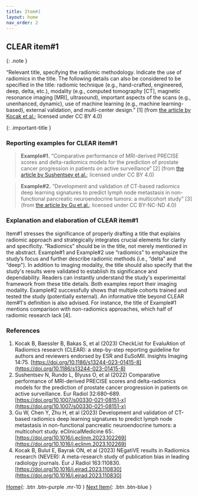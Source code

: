 ```yaml
---
title: Item#1
layout: home
nav_order: 2
---
```


## CLEAR item#1

{: .note }

“Relevant title, specifying the radiomic methodology. Indicate the use of radiomics in the title. The following details can also be considered to be specified in the title: radiomic technique (e.g., hand-crafted, engineered, deep, delta, etc.), modality (e.g., computed tomography [CT], magnetic resonance imaging [MRI], ultrasound), important aspects of the scans (e.g., unenhanced, dynamic), use of machine learning (e.g., machine learning-based), external validation, and multi-center design.” [1] (from [the article by Kocak et al.](https://insightsimaging.springeropen.com/articles/10.1186/s13244-023-01415-8); licensed under CC BY 4.0)

{: .important-title }

### Reporting examples for CLEAR item#1

> **Example#1.** “Comparative performance of MRI-derived PRECISE scores and delta-radiomics models for the prediction of prostate cancer progression in patients on active surveillance” [2] (from [the article by Sushentsev et al.](https://doi.org/10.1007/s00330-021-08151-x); licensed under CC BY 4.0)

> **Example#2.** “Development and validation of CT-based radiomics deep learning signatures to predict lymph node metastasis in non-functional pancreatic neuroendocrine tumors: a multicohort study” [3] (from [the article by Gu et al.](https://doi.org/10.1016/j.eclinm.2023.102269); licensed under CC BY-NC-ND 4.0)

### Explanation and elaboration of CLEAR item#1

Item#1 stresses the significance of properly drafting a title that explains radiomic approach and strategically integrates crucial elements for clarity and specificity. “Radiomics” should be in the title, not merely mentioned in the abstract. Example#1 and Example#2 use “radiomics” to emphasize the study’s focus and further describe radiomic methods (i.e., “delta” and “deep"). In addition to imaging modality, the title should also specify that the study's results were validated to establish its significance and dependability. Readers can instantly understand the study's experimental framework from these title details. Both examples report their imaging modality. Example#2 successfully shows that multiple cohorts trained and tested the study (potentially external). An informative title beyond CLEAR item#1's definition is also advised. For instance, the title of Example#1 mentions comparison with non-radiomics approaches, which half of radiomic research lack [4].

### References
1. 	Kocak B, Baessler B, Bakas S, et al (2023) CheckList for EvaluAtion of Radiomics research (CLEAR): a step-by-step reporting guideline for authors and reviewers endorsed by ESR and EuSoMII. Insights Imaging 14:75. [https://doi.org/10.1186/s13244-023-01415-8](https://doi.org/10.1186/s13244-023-01415-8)
2. 	Sushentsev N, Rundo L, Blyuss O, et al (2022) Comparative performance of MRI-derived PRECISE scores and delta-radiomics models for the prediction of prostate cancer progression in patients on active surveillance. Eur Radiol 32:680–689. [https://doi.org/10.1007/s00330-021-08151-x](https://doi.org/10.1007/s00330-021-08151-x)
3. 	Gu W, Chen Y, Zhu H, et al (2023) Development and validation of CT-based radiomics deep learning signatures to predict lymph node metastasis in non-functional pancreatic neuroendocrine tumors: a multicohort study. eClinicalMedicine 65:. [https://doi.org/10.1016/j.eclinm.2023.102269](https://doi.org/10.1016/j.eclinm.2023.102269)
4. 	Kocak B, Bulut E, Bayrak ON, et al (2023) NEgatiVE results in Radiomics research (NEVER): A meta-research study of publication bias in leading radiology journals. Eur J Radiol 163:110830. [https://doi.org/10.1016/j.ejrad.2023.110830](https://doi.org/10.1016/j.ejrad.2023.110830)

[Home](https://radiomic.github.io/CLEAR-E3/){: .btn .btn-purple .mr-10 }
[Next Item](https://radiomic.github.io/CLEAR-E3/docs/Item12.html){: .btn .btn-blue }

